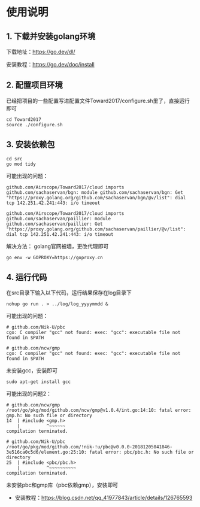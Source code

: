 # 使用说明

## 1. 下载并安装golang环境

下载地址：https://go.dev/dl/

安装教程：https://go.dev/doc/install

## 2. 配置项目环境
已经把项目的一些配置写进配置文件Toward2017/configure.sh里了，直接运行即可

    cd Toward2017
    source ./configure.sh

## 3. 安装依赖包
    cd src
    go mod tidy

可能出现的问题：

    github.com/Airscope/Toward2017/cloud imports
    github.com/sachaservan/bgn: module github.com/sachaservan/bgn: Get "https://proxy.golang.org/github.com/sachaservan/bgn/@v/list": dial tcp 142.251.42.241:443: i/o timeout

    github.com/Airscope/Toward2017/cloud imports
    github.com/sachaservan/paillier: module github.com/sachaservan/paillier: Get "https://proxy.golang.org/github.com/sachaservan/paillier/@v/list": dial tcp 142.251.42.241:443: i/o timeout

解决方法：
golang官网被墙，更改代理即可

    go env -w GOPROXY=https://goproxy.cn

## 4. 运行代码
在src目录下输入以下代码，运行结果保存在log目录下

    nohup go run . > ../log/log_yyyymmdd &

可能出现的问题：

    # github.com/Nik-U/pbc
    cgo: C compiler "gcc" not found: exec: "gcc": executable file not found in $PATH

    # github.com/ncw/gmp
    cgo: C compiler "gcc" not found: exec: "gcc": executable file not found in $PATH

未安装gcc，安装即可

    sudo apt-get install gcc

可能出现的问题2：

    # github.com/ncw/gmp
    /root/go/pkg/mod/github.com/ncw/gmp@v1.0.4/int.go:14:10: fatal error: gmp.h: No such file or directory
    14  | #include <gmp.h>
        |          ^~~~~~~
    compilation terminated.

    # github.com/Nik-U/pbc
    /root/go/pkg/mod/github.com/!nik-!u/pbc@v0.0.0-20181205041846-3e516ca0c5d6/element.go:25:10: fatal error: pbc/pbc.h: No such file or directory
    25  | #include <pbc/pbc.h>
        |          ^~~~~~~~~~~
    compilation terminated.

未安装pbc和gmp库（pbc依赖gmp），安装即可
- 安装教程：https://blog.csdn.net/qq_41977843/article/details/126765593

